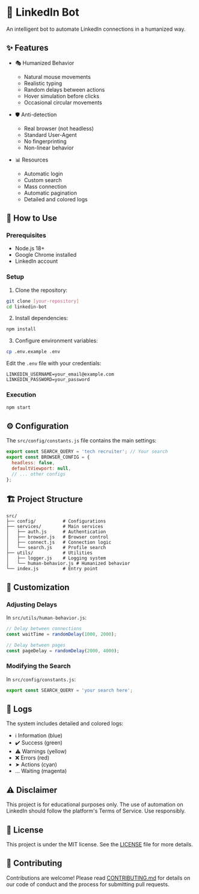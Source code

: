 # 🤖 LinkedIn Bot

An intelligent bot to automate LinkedIn connections in a humanized way.

## ✨ Features

- 🎭 Humanized Behavior
  - Natural mouse movements
  - Realistic typing
  - Random delays between actions
  - Hover simulation before clicks
  - Occasional circular movements

- 🛡️ Anti-detection
  - Real browser (not headless)
  - Standard User-Agent
  - No fingerprinting
  - Non-linear behavior

- 📊 Resources
  - Automatic login
  - Custom search
  - Mass connection
  - Automatic pagination
  - Detailed and colored logs

## 🚀 How to Use

### Prerequisites

- Node.js 18+
- Google Chrome installed
- LinkedIn account

### Setup

1. Clone the repository:
```bash
git clone [your-repository]
cd linkedin-bot
```

2. Install dependencies:
```bash
npm install
```

3. Configure environment variables:
```bash
cp .env.example .env
```

Edit the `.env` file with your credentials:
```env
LINKEDIN_USERNAME=your_email@example.com
LINKEDIN_PASSWORD=your_password
```

### Execution

```bash
npm start
```

## ⚙️ Configuration

The `src/config/constants.js` file contains the main settings:

```javascript
export const SEARCH_QUERY = 'tech recruiter'; // Your search
export const BROWSER_CONFIG = {
  headless: false,
  defaultViewport: null,
  // ... other configs
};
```

## 🏗️ Project Structure

```
src/
├── config/          # Configurations
├── services/        # Main services
│   ├── auth.js      # Authentication
│   ├── browser.js   # Browser control
│   ├── connect.js   # Connection logic
│   └── search.js    # Profile search
├── utils/           # Utilities
│   ├── logger.js    # Logging system
│   └── human-behavior.js # Humanized behavior
└── index.js         # Entry point
```

## 🔧 Customization

### Adjusting Delays

In `src/utils/human-behavior.js`:
```javascript
// Delay between connections
const waitTime = randomDelay(1000, 2000);

// Delay between pages
const pageDelay = randomDelay(2000, 4000);
```

### Modifying the Search

In `src/config/constants.js`:
```javascript
export const SEARCH_QUERY = 'your search here';
```

## 📝 Logs

The system includes detailed and colored logs:

- ℹ️ Information (blue)
- ✔️ Success (green)
- ⚠️ Warnings (yellow)
- ❌ Errors (red)
- ➤ Actions (cyan)
- ... Waiting (magenta)

## ⚠️ Disclaimer

This project is for educational purposes only. The use of automation on LinkedIn should follow the platform's Terms of Service. Use responsibly.

## 📄 License

This project is under the MIT license. See the [LICENSE](LICENSE) file for more details.

## 🤝 Contributing

Contributions are welcome! Please read [CONTRIBUTING.md](CONTRIBUTING.md) for details on our code of conduct and the process for submitting pull requests. 